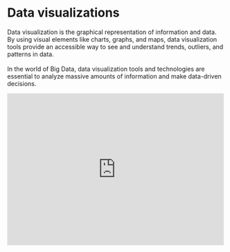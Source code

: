 # Data visualizations
Data visualization is the graphical representation of information and data. <br>
By using visual elements like charts, graphs, and maps, data visualization tools provide an accessible way to see and understand trends, outliers, and patterns in data.<br><br>
In the world of Big Data, data visualization tools and technologies are essential to analyze massive amounts of information and make data-driven decisions.

<iframe seamless frameborder="0" src="https://public.tableau.com/views/Grados-Dia/Histrico?:embed=yes&:display_count=yes&showVizHome=no"width = '500' height = '350' scrolling='yes' ></iframe>

